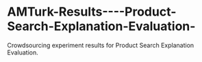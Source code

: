 # AMTurk-Results----Product-Search-Explanation-Evaluation-
Crowdsourcing experiment results for Product Search Explanation Evaluation.
